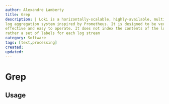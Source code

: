 ```yaml
---
author: Alexandre Lamberty
title: Grep
description: | Loki is a horizontally-scalable, highly-available, multi-tenant
log aggregation system inspired by Prometheus. It is designed to be very cost
effective and easy to operate. It does not index the contents of the logs, but
rather a set of labels for each log stream
category: Software
tags: [text,processing]
created:
updated:
---
```


# Grep

## Usage

